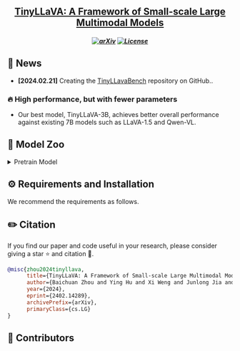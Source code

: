 <h2 align="center"> <a href="https://arxiv.org/abs/2402.14289">TinyLLaVA: A Framework of Small-scale Large Multimodal Models</a>

<h5 align="center">

[![arXiv](https://img.shields.io/badge/Arxiv-2401.15947-b31b1b.svg?logo=arXiv)](https://arxiv.org/abs/2402.14289) [![License](https://img.shields.io/badge/License-Apache%202.0-yellow)](https://github.com/PKU-YuanGroup/MoE-LLaVA/blob/main/LICENSE) 


## 📣 News

* **[2024.02.21]**  Creating the [TinyLLavaBench](https://github.com/DLCV-BUAA/TinyLLavaBench) repository on GitHub..

### 🔥 High performance, but with fewer parameters

- Our best model, TinyLLaVA-3B, achieves better overall performance against existing 7B models such as LLaVA-1.5 and Qwen-VL.

## 🐳 Model Zoo


<details>
<summary>Pretrain Model</summary>


</details>

## ⚙️ Requirements and Installation

We recommend the requirements as follows.


## ✏️ Citation

If you find our paper and code useful in your research, please consider giving a star :star: and citation :pencil:.

```BibTeX
@misc{zhou2024tinyllava,
      title={TinyLLaVA: A Framework of Small-scale Large Multimodal Models}, 
      author={Baichuan Zhou and Ying Hu and Xi Weng and Junlong Jia and Jie Luo and Xien Liu and Ji Wu and Lei Huang},
      year={2024},
      eprint={2402.14289},
      archivePrefix={arXiv},
      primaryClass={cs.LG}
}
```


## 🤝 Contributors


